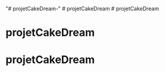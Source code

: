 "# projetCakeDream-" 
#   p r o j e t C a k e D r e a m  
 # projetCakeDream
# projetCakeDream
# projetCakeDream
